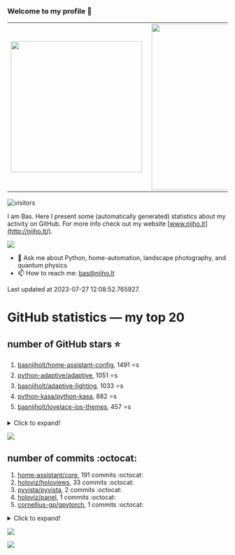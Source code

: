 ### Welcome to my profile 👋

<center>
  <table>
    <tr>
        <td><img width="300px" align="left" src="https://github-readme-stats.vercel.app/api/top-langs/?username=basnijholt&hide=TeX,Jupyter%20Notebook&layout=compact&theme=radical" /></td>
        <td><img align='right' src="https://github-readme-stats.vercel.app/api?username=basnijholt&show_icons=true&theme=radical" width="380"></td>
    </tr>
  </table>
</center>

![visitors](https://visitor-badge.glitch.me/badge?page_id=basnijholt.visitor-badge)

I am Bas. Here I present some (automatically generated) statistics about my activity on GitHub. For more info check out my website [www.nijho.lt](http://nijho.lt/).

![](https://www.nijho.lt/authors/admin/avatar_hu9e60e4b9bc120dfb6a666009f2878da6_182107_250x250_fill_q90_lanczos_center.jpg)

- 💬 Ask me about Python, home-automation, landscape photography, and quantum physics
- 📫 How to reach me: bas@nijho.lt

Last updated at 2023-07-27 12:08:52.765927.

# GitHub statistics — my top 20

## number of GitHub stars ⭐️

1. [basnijholt/home-assistant-config](https://github.com/basnijholt/home-assistant-config/), 1491 ⭐️s
2. [python-adaptive/adaptive](https://github.com/python-adaptive/adaptive/), 1051 ⭐️s
3. [basnijholt/adaptive-lighting](https://github.com/basnijholt/adaptive-lighting/), 1033 ⭐️s
4. [python-kasa/python-kasa](https://github.com/python-kasa/python-kasa/), 882 ⭐️s
5. [basnijholt/lovelace-ios-themes](https://github.com/basnijholt/lovelace-ios-themes/), 457 ⭐️s
<details><summary>Click to expand!</summary>

6. [basnijholt/lovelace-ios-dark-mode-theme](https://github.com/basnijholt/lovelace-ios-dark-mode-theme/), 417 ⭐️s
7. [basnijholt/miflora](https://github.com/basnijholt/miflora/), 358 ⭐️s
8. [basnijholt/rsync-time-machine.py](https://github.com/basnijholt/rsync-time-machine.py/), 331 ⭐️s
9. [topocm/topocm_content](https://github.com/topocm/topocm_content/), 242 ⭐️s
10. [basnijholt/home-assistant-streamdeck-yaml](https://github.com/basnijholt/home-assistant-streamdeck-yaml/), 128 ⭐️s
11. [basnijholt/home-assistant-macbook-touch-bar](https://github.com/basnijholt/home-assistant-macbook-touch-bar/), 92 ⭐️s
12. [kwant-project/kwant](https://github.com/kwant-project/kwant/), 76 ⭐️s
13. [basnijholt/markdown-code-runner](https://github.com/basnijholt/markdown-code-runner/), 73 ⭐️s
14. [basnijholt/home-assistant-streamdeck-yaml-addon](https://github.com/basnijholt/home-assistant-streamdeck-yaml-addon/), 47 ⭐️s
15. [basnijholt/aiokef](https://github.com/basnijholt/aiokef/), 30 ⭐️s
16. [basnijholt/thesis-cover](https://github.com/basnijholt/thesis-cover/), 25 ⭐️s
17. [basnijholt/instacron](https://github.com/basnijholt/instacron/), 20 ⭐️s
18. [basnijholt/adaptive-scheduler](https://github.com/basnijholt/adaptive-scheduler/), 17 ⭐️s
19. [basnijholt/addon-otmonitor](https://github.com/basnijholt/addon-otmonitor/), 15 ⭐️s
20. [kwant-project/kwant-tutorial-2016](https://github.com/kwant-project/kwant-tutorial-2016/), 13 ⭐️s

</details>

![](https://github.com/basnijholt/basnijholt/raw/main/stars_over_time.png)

## number of commits :octocat:

1. [home-assistant/core](https://github.com/home-assistant/core/), 191 commits :octocat:
2. [holoviz/holoviews](https://github.com/holoviz/holoviews/), 33 commits :octocat:
3. [pyvista/pyvista](https://github.com/pyvista/pyvista/), 2 commits :octocat:
4. [holoviz/panel](https://github.com/holoviz/panel/), 1 commits :octocat:
5. [cornellius-gp/gpytorch](https://github.com/cornellius-gp/gpytorch/), 1 commits :octocat:
<details><summary>Click to expand!</summary>

6. [basnijholt/Schrodinger-time-evolution](https://github.com/basnijholt/Schrodinger-time-evolution/), 0 commits :octocat:
7. [basnijholt/yaml2bib](https://github.com/basnijholt/yaml2bib/), 0 commits :octocat:
8. [basnijholt/day-one-story-sender](https://github.com/basnijholt/day-one-story-sender/), 0 commits :octocat:
9. [conda-forge/fastcache-feedstock](https://github.com/conda-forge/fastcache-feedstock/), 0 commits :octocat:
10. [conda-forge/panel-feedstock](https://github.com/conda-forge/panel-feedstock/), 0 commits :octocat:
11. [basnijholt/cadnano-scripts](https://github.com/basnijholt/cadnano-scripts/), 0 commits :octocat:
12. [devcontainers/features](https://github.com/devcontainers/features/), 0 commits :octocat:
13. [conda-forge/pymatbridge-feedstock](https://github.com/conda-forge/pymatbridge-feedstock/), 0 commits :octocat:
14. [QCoDeS/Qcodes](https://github.com/QCoDeS/Qcodes/), 0 commits :octocat:
15. [basnijholt/thesis-cover](https://github.com/basnijholt/thesis-cover/), 0 commits :octocat:
16. [hacs/default](https://github.com/hacs/default/), 0 commits :octocat:
17. [conda-forge/pcl-feedstock](https://github.com/conda-forge/pcl-feedstock/), 0 commits :octocat:
18. [basnijholt/test](https://github.com/basnijholt/test/), 0 commits :octocat:
19. [jasonacox/tuyapower](https://github.com/jasonacox/tuyapower/), 0 commits :octocat:
20. [basnijholt/lovelace-ios-themes](https://github.com/basnijholt/lovelace-ios-themes/), 0 commits :octocat:

</details>

![](https://github.com/basnijholt/basnijholt/raw/main/commits_per_hour.png)

![](https://github.com/basnijholt/basnijholt/raw/main/commits_per_weekday.png)

